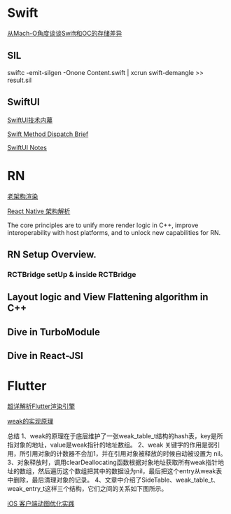 # Swift

[从Mach-O角度谈谈Swift和OC的存储差异](https://mp.weixin.qq.com/s/fm1RCUUQQ27B7FTXb4AOcQ)

## SIL

swiftc -emit-silgen -Onone Content.swift | xcrun swift-demangle >> result.sil

## SwiftUI

[SwiftUI技术内幕](https://juejin.cn/post/7106697041450893342)

[Swift Method Dispatch Brief](https://gpake.github.io/2019/02/11/swiftMethodDispatchBrief/)

[SwiftUI Notes](http://heckj.github.io/swiftui-notes/index_zh-CN.html)

# RN

[老架构渲染](https://zxfcumtcs.github.io/2018/-2/-3/RNRendering)

[React Native 架构解析](https://juejin.cn/post/7095271631689351175)

The core principles are to unify more render logic in C++, improve interoperability with host platforms, and to unlock new capabilities for RN.

## RN Setup Overview.

### RCTBridge setUp & inside RCTBridge

## Layout logic and View Flattening algorithm in C++

## Dive in TurboModule

## Dive in React-JSI

# Flutter

[超详解析Flutter渲染引擎](https://mp.weixin.qq.com/s/xxdgoEBIC3Bg4OCOZcm-aQ?poc_token=HOiYUmejAL0jclcKBfLBkltMrtrkh9lV-L4T_2Gz)


[weak的实现原理](https://mp.weixin.qq.com/s/KlbIUDLY7La9ORYfRP9C7g)

总结
1、weak的原理在于底层维护了一张weak_table_t结构的hash表，key是所指对象的地址，value是weak指针的地址数组。
2、weak 关键字的作用是弱引用，所引用对象的计数器不会加1，并在引用对象被释放的时候自动被设置为 nil。
3、对象释放时，调用clearDeallocating函数根据对象地址获取所有weak指针地址的数组，然后遍历这个数组把其中的数据设为nil，最后把这个entry从weak表中删除，最后清理对象的记录。
4、文章中介绍了SideTable、weak_table_t、weak_entry_t这样三个结构，它们之间的关系如下图所示。


[iOS 客户端动图优化实践](https://cloud.tencent.com/developer/article/2285760#)